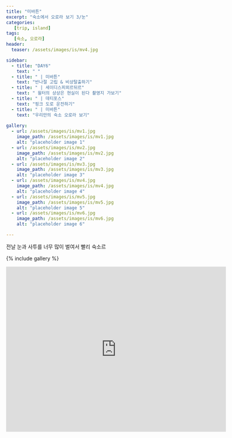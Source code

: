 ```yaml
---
title: "미바튼"
excerpt: "숙소에서 오로라 보기 3/눈"
categories:
   [trip, island]
tags:
   [숙소, 오로라]
header:
  teaser: /assets/images/is/mv4.jpg

sidebar:
  - title: "DAY6"
    text: " "
  - title: " | 미바튼"
    text: "반나절 고립 & 비상탈출하기"
  - title: " | 세이디스피외르뒤르"
    text: " 윌터의 상상은 현실이 된다 촬영지 가보기"
  - title: " | 데티포스"
    text: "핑크 도로 운전하기"
  - title: " | 미바튼"
    text: "우리만의 숙소 오로라 보기"
        
gallery:
  - url: /assets/images/is/mv1.jpg
    image_path: /assets/images/is/mv1.jpg
    alt: "placeholder image 1"
  - url: /assets/images/is/mv2.jpg
    image_path: /assets/images/is/mv2.jpg
    alt: "placeholder image 2"
  - url: /assets/images/is/mv3.jpg
    image_path: /assets/images/is/mv3.jpg
    alt: "placeholder image 3"
  - url: /assets/images/is/mv4.jpg
    image_path: /assets/images/is/mv4.jpg
    alt: "placeholder image 4"
  - url: /assets/images/is/mv5.jpg
    image_path: /assets/images/is/mv5.jpg
    alt: "placeholder image 5"
  - url: /assets/images/is/mv6.jpg
    image_path: /assets/images/is/mv6.jpg
    alt: "placeholder image 6"

---
```


전날 눈과 사투를 너무 많이 벌여서 빨리 숙소르


  




{% include gallery  %}
<iframe src="https://www.google.com/maps/embed?pb=!1m28!1m12!1m3!1d210431.40991207212!2d-17.785130091192528!3d65.66646795991183!2m3!1f0!2f0!3f0!3m2!1i1024!2i768!4f13.1!4m13!3e0!4m5!1s0x48cd9e68213ddccb%3A0x195ccac63dc376ff!2zSGxpZCBDb3R0YWdlcyBNw712YXRuLCBIcmF1bmJyw7puLCA2NjAgUmV5a2phaGzDrcOwLCDslYTsnbTsiqzrnoDrk5w!3m2!1d65.64941329999999!2d-16.9187157!4m5!1s0x48d28f10e2315807%3A0x751d357649f68c5f!2z7Zi47YWUIOyVhOy_oOugiOydtOumrA!3m2!1d65.67824399999999!2d-18.089834!5e0!3m2!1sko!2skr!4v1557476546400!5m2!1sko!2skr" width="600" height="450" frameborder="0" style="border:0" allowfullscreen></iframe>